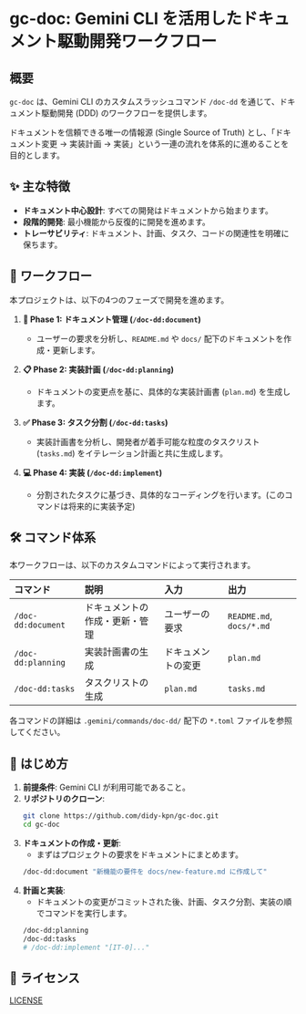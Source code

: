 # gc-doc: Gemini CLI を活用したドキュメント駆動開発ワークフロー

## 概要

`gc-doc` は、Gemini CLI のカスタムスラッシュコマンド `/doc-dd` を通じて、ドキュメント駆動開発 (DDD) のワークフローを提供します。

ドキュメントを信頼できる唯一の情報源 (Single Source of Truth) とし、「ドキュメント変更 → 実装計画 → 実装」という一連の流れを体系的に進めることを目的とします。

## ✨ 主な特徴

- **ドキュメント中心設計**: すべての開発はドキュメントから始まります。
- **段階的開発**: 最小機能から反復的に開発を進めます。
- **トレーサビリティ**: ドキュメント、計画、タスク、コードの関連性を明確に保ちます。

## 🚀 ワークフロー

本プロジェクトは、以下の4つのフェーズで開発を進めます。

1.  **📄 Phase 1: ドキュメント管理 (`/doc-dd:document`)**
    - ユーザーの要求を分析し、`README.md` や `docs/` 配下のドキュメントを作成・更新します。

2.  **📋 Phase 2: 実装計画 (`/doc-dd:planning`)**
    - ドキュメントの変更点を基に、具体的な実装計画書 (`plan.md`) を生成します。

3.  **✅ Phase 3: タスク分割 (`/doc-dd:tasks`)**
    - 実装計画書を分析し、開発者が着手可能な粒度のタスクリスト (`tasks.md`) をイテレーション計画と共に生成します。

4.  **💻 Phase 4: 実装 (`/doc-dd:implement`)**
    - 分割されたタスクに基づき、具体的なコーディングを行います。(このコマンドは将来的に実装予定)

## 🛠️ コマンド体系

本ワークフローは、以下のカスタムコマンドによって実行されます。

| コマンド | 説明 | 入力 | 出力 |
| :--- | :--- | :--- | :--- |
| `/doc-dd:document` | ドキュメントの作成・更新・管理 | ユーザーの要求 | `README.md`, `docs/*.md` |
| `/doc-dd:planning` | 実装計画書の生成 | ドキュメントの変更 | `plan.md` |
| `/doc-dd:tasks` | タスクリストの生成 | `plan.md` | `tasks.md` |

各コマンドの詳細は `.gemini/commands/doc-dd/` 配下の `*.toml` ファイルを参照してください。

## 🏁 はじめ方

1.  **前提条件**: Gemini CLI が利用可能であること。
2.  **リポジトリのクローン**:
    ```bash
    git clone https://github.com/didy-kpn/gc-doc.git
    cd gc-doc
    ```
3.  **ドキュメントの作成・更新**:
    - まずはプロジェクトの要求をドキュメントにまとめます。
    ```bash
    /doc-dd:document "新機能の要件を docs/new-feature.md に作成して"
    ```
4.  **計画と実装**:
    - ドキュメントの変更がコミットされた後、計画、タスク分割、実装の順でコマンドを実行します。
    ```bash
    /doc-dd:planning
    /doc-dd:tasks
    # /doc-dd:implement "[IT-0]..."
    ```

## 📜 ライセンス

[LICENSE](./LICENSE)
